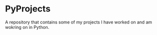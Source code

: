 # PyProjects
A repository that contains some of my projects I have worked on and am wokring on in Python. 
